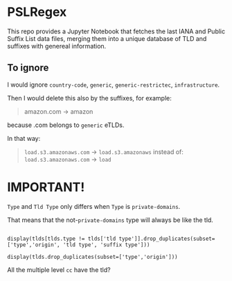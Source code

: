 # PSLRegex

This repo provides a Jupyter Notebook that fetches the last IANA and Public Suffix List data files, merging them into a unique database of TLD and suffixes with genereal information.

## To ignore

I would ignore `country-code`, `generic`, `generic-restrictec`, `infrastructure`.

Then I would delete this also by the suffixes, for example:

> amazon.com -> amazon

because .com belongs to `generic` eTLDs.

In that way:
> `load.s3.amazonaws.com` -> `load.s3.amazonaws`
instead of:
> `load.s3.amazonaws.com` -> `load`


# IMPORTANT!

`Type` and `Tld Type` only differs when `Type` is `private-domains`.

That means that the not-`private-domains` type will always be like the tld.

```tlds = psl.etldFrame#[psl.etldFrame.l == 0]

display(tlds[tlds.type != tlds['tld type']].drop_duplicates(subset=['type','origin', 'tld type', 'suffix type']))

display(tlds.drop_duplicates(subset=['type','origin']))
```

All the multiple level `cc` have the tld?